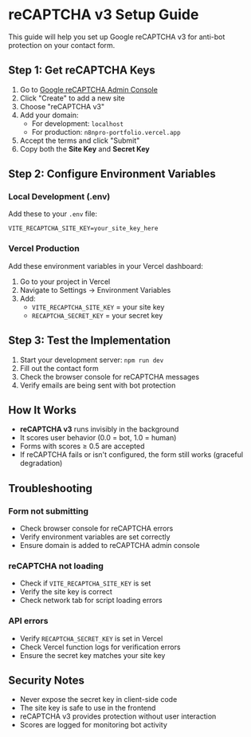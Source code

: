 # reCAPTCHA v3 Setup Guide

This guide will help you set up Google reCAPTCHA v3 for anti-bot protection on your contact form.

## Step 1: Get reCAPTCHA Keys

1. Go to [Google reCAPTCHA Admin Console](https://www.google.com/recaptcha/admin)
2. Click "Create" to add a new site
3. Choose "reCAPTCHA v3"
4. Add your domain:
   - For development: `localhost`
   - For production: `n8npro-portfolio.vercel.app`
5. Accept the terms and click "Submit"
6. Copy both the **Site Key** and **Secret Key**

## Step 2: Configure Environment Variables

### Local Development (.env)
Add these to your `.env` file:
```
VITE_RECAPTCHA_SITE_KEY=your_site_key_here
```

### Vercel Production
Add these environment variables in your Vercel dashboard:
1. Go to your project in Vercel
2. Navigate to Settings → Environment Variables
3. Add:
   - `VITE_RECAPTCHA_SITE_KEY` = your site key
   - `RECAPTCHA_SECRET_KEY` = your secret key

## Step 3: Test the Implementation

1. Start your development server: `npm run dev`
2. Fill out the contact form
3. Check the browser console for reCAPTCHA messages
4. Verify emails are being sent with bot protection

## How It Works

- **reCAPTCHA v3** runs invisibly in the background
- It scores user behavior (0.0 = bot, 1.0 = human)
- Forms with scores ≥ 0.5 are accepted
- If reCAPTCHA fails or isn't configured, the form still works (graceful degradation)

## Troubleshooting

### Form not submitting
- Check browser console for reCAPTCHA errors
- Verify environment variables are set correctly
- Ensure domain is added to reCAPTCHA admin console

### reCAPTCHA not loading
- Check if `VITE_RECAPTCHA_SITE_KEY` is set
- Verify the site key is correct
- Check network tab for script loading errors

### API errors
- Verify `RECAPTCHA_SECRET_KEY` is set in Vercel
- Check Vercel function logs for verification errors
- Ensure the secret key matches your site key

## Security Notes

- Never expose the secret key in client-side code
- The site key is safe to use in the frontend
- reCAPTCHA v3 provides protection without user interaction
- Scores are logged for monitoring bot activity 